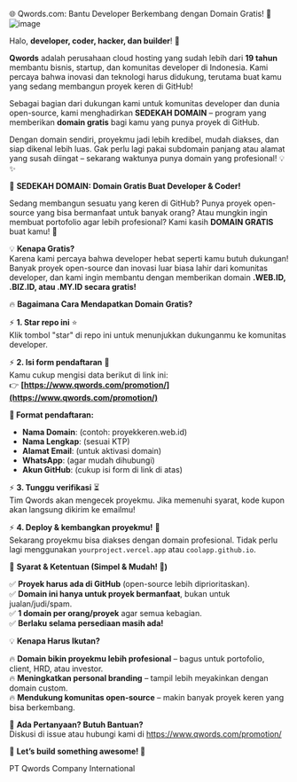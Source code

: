  🌐 Qwords.com: Bantu Developer Berkembang dengan Domain Gratis! 🚀  
 ![image](https://github.com/user-attachments/assets/f4b6d167-707b-49ec-b949-b1644bff07a8)


Halo, **developer, coder, hacker, dan builder**! 👋  

**Qwords** adalah perusahaan cloud hosting yang sudah lebih dari **19 tahun** membantu bisnis, startup, dan komunitas developer di Indonesia. Kami percaya bahwa inovasi dan teknologi harus didukung, terutama buat kamu yang sedang membangun proyek keren di GitHub!  

Sebagai bagian dari dukungan kami untuk komunitas developer dan dunia open-source, kami menghadirkan **SEDEKAH DOMAIN** – program yang memberikan **domain gratis** bagi kamu yang punya proyek di GitHub.  

Dengan domain sendiri, proyekmu jadi lebih kredibel, mudah diakses, dan siap dikenal lebih luas. Gak perlu lagi pakai subdomain panjang atau alamat yang susah diingat – sekarang waktunya punya domain yang profesional! 💡✨  


🚀 **SEDEKAH DOMAIN: Domain Gratis Buat Developer & Coder!**  

Sedang membangun sesuatu yang keren di GitHub? Punya proyek open-source yang bisa bermanfaat untuk banyak orang? Atau mungkin ingin membuat portofolio agar lebih profesional? Kami kasih **DOMAIN GRATIS** buat kamu! 🎉  

💡 **Kenapa Gratis?**  
Karena kami percaya bahwa developer hebat seperti kamu butuh dukungan! Banyak proyek open-source dan inovasi luar biasa lahir dari komunitas developer, dan kami ingin membantu dengan memberikan domain **.WEB.ID, .BIZ.ID, atau .MY.ID secara gratis!**  


🔥 **Bagaimana Cara Mendapatkan Domain Gratis?**  

⚡ **1. Star repo ini** ⭐  
Klik tombol "star" di repo ini untuk menunjukkan dukunganmu ke komunitas developer.  

⚡ **2. Isi form pendaftaran** 📝  
Kamu cukup mengisi data berikut di link ini:  
👉 **[https://www.qwords.com/promotion/](https://www.qwords.com/promotion/)**  

**📌 Format pendaftaran:**  
- **Nama Domain**: (contoh: proyekkeren.web.id)  
- **Nama Lengkap**: (sesuai KTP)  
- **Alamat Email**: (untuk aktivasi domain)  
- **WhatsApp**: (agar mudah dihubungi)  
- **Akun GitHub**: (cukup isi form di link di atas)  

⚡ **3. Tunggu verifikasi** ⏳  
Tim Qwords akan mengecek proyekmu. Jika memenuhi syarat, kode kupon akan langsung dikirim ke emailmu!  

⚡ **4. Deploy & kembangkan proyekmu!** 🚀  
Sekarang proyekmu bisa diakses dengan domain profesional. Tidak perlu lagi menggunakan `yourproject.vercel.app` atau `coolapp.github.io`.  


🎯 **Syarat & Ketentuan (Simpel & Mudah! 🤙)**  

✅ **Proyek harus ada di GitHub** (open-source lebih diprioritaskan).  
✅ **Domain ini hanya untuk proyek bermanfaat**, bukan untuk jualan/judi/spam.  
✅ **1 domain per orang/proyek** agar semua kebagian.  
✅ **Berlaku selama persediaan masih ada!**  


💡 **Kenapa Harus Ikutan?**  

🔥 **Domain bikin proyekmu lebih profesional** – bagus untuk portofolio, client, HRD, atau investor.  
🔥 **Meningkatkan personal branding** – tampil lebih meyakinkan dengan domain custom.  
🔥 **Mendukung komunitas open-source** – makin banyak proyek keren yang bisa berkembang.  


📩 **Ada Pertanyaan? Butuh Bantuan?**  
Diskusi di issue atau hubungi kami di https://www.qwords.com/promotion/

🎯 **Let’s build something awesome! 🚀**


PT Qwords Company International
